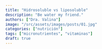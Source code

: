 ```yaml
---
title: "Hidrosoluble vs liposoluble"
description: "Be water my friend."
authors: ["Dra. Valina"]
image: "/src/assets/images/posts/01.jpg"
categories: ["nutrición"]
tags: ["micronutrientes", "vitaminas"]
draft: true
---
```



